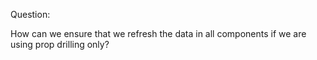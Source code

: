 Question:

How can we ensure that we refresh the data in all components if we are using prop drilling only?
